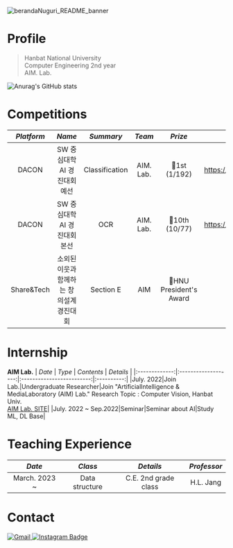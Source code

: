 ![berandaNuguri_README_banner](https://user-images.githubusercontent.com/115712125/201857181-9f63a836-febe-48f2-8c6a-43458f2c6a62.png)

# Profile
> Hanbat National University 
> </br>Computer Engineering 2nd year
> </br>AIM. Lab.
> 
![Anurag's GitHub stats](https://github-readme-stats.vercel.app/api?username=berandaNuguri&hide=prs,issues&theme=dark)

# Competitions
|   *Platform*  |   *Name*  |   *Summary*   |   *Team*  |   *Prize* |   *Link*  |
|:---:|:---:|:---:|:---:|:---:|:---:|
|DACON|SW 중심대학 AI 경진대회 예선|Classification|AIM. Lab.|🥇1st (1/192)|https://dacon.io/competitions/official/235902/leaderboard|
|DACON|SW 중심대학 AI 경진대회 본선|OCR|AIM. Lab.|🥉10th (10/77)|https://dacon.io/competitions/official/235970/leaderboard|
|Share&Tech|소외된 이웃과 함께하는 창의설계 경진대회|Section E|AIM|🥇HNU President's Award|[AIM President's Award](https://user-images.githubusercontent.com/115712125/203897708-1a7bc4c2-fe91-4744-a34a-a2d949e9762a.png)|

# Internship
**AIM Lab.**
|     *Date*      |         *Type*        |          *Contents*         |   *Details* |
|:-------------:|:-------------------:|:-------------------------:|:----------:|
|July. 2022|Join Lab.|Undergraduate Researcher|Join "ArtificialIntelligence & MediaLaboratory (AIM) Lab." Research Topic : Computer Vision, Hanbat Univ.<br>[AIM Lab. SITE](https://sites.google.com/view/aim-lab-hbnu/home?authuser=0)|
|July. 2022 ~ Sep.2022|Seminar|Seminar about AI|Study ML, DL Base|

# Teaching Experience
|     *Date*      |         *Class*   |        *Details*      | *Professor* |
|:-------------:|:-------------------:|:---------------------:|:------------:|
|March. 2023 ~ | Data structure | C.E. 2nd grade class | H.L. Jang |

# Contact
<a href="mailto:kumdingso@gmail.com">![Gmail](https://img.shields.io/badge/Gmail-D14836?style=for-the-badge&logo=gmail&logoColor=white)
<a href="https://www.instagram.com/ddong_s00/">![Instagram Badge](https://img.shields.io/badge/Instagram-%23E4405F.svg?style=for-the-badge&logo=Instagram&logoColor=white)
